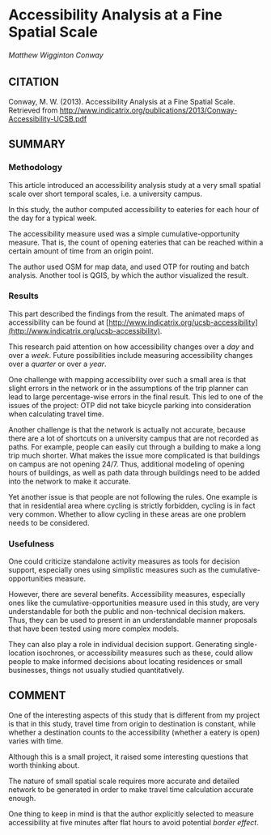 # Accessibility Analysis at a Fine Spatial Scale
###### Matthew Wigginton Conway

## CITATION
Conway, M. W. (2013). Accessibility Analysis at a Fine Spatial Scale. Retrieved from http://www.indicatrix.org/publications/2013/Conway-Accessibility-UCSB.pdf

## SUMMARY
### Methodology
This article introduced an accessibility analysis study at a very small spatial scale over short temporal scales, i.e. a university campus.

In this study, the author computed accessibility to eateries for each hour of the day for a typical week.

The accessibility measure used was a simple cumulative-opportunity measure. That is, the count of opening eateries that can be reached within a certain amount of time from an origin point.

The author used OSM for map data, and used OTP for routing and batch analysis. Another tool is QGIS, by which the author visualized the result.

### Results
This part described the findings from the result. The animated maps of accessibility can be found at [http://www.indicatrix.org/ucsb-accessibility](http://www.indicatrix.org/ucsb-accessibility).

This research paid attention on how accessibility changes over a *day* and over a *week*. Future possibilities include measuring accessibility changes over a *quarter* or over a *year*.

One challenge with mapping accessibility over such a small area is that slight errors in the network or in the assumptions of the trip planner can lead to large percentage-wise errors in the final result. This led to one of the issues of the project: OTP did not take bicycle parking into consideration when calculating travel time.

Another challenge is that the network is actually not accurate, because there are a lot of shortcuts on a university campus that are not recorded as paths. For example, people can easily cut through a building to make a long trip much shorter. What makes the issue more complicated is that buildings on campus are not opening 24/7. Thus, additional modeling of opening hours of buildings, as well as path data through buildings need to be added into the network to make it accurate.

Yet another issue is that people are not following the rules. One example is that in residential area where cycling is strictly forbidden, cycling is in fact very common. Whether to allow cycling in these areas are one problem needs to be considered.

### Usefulness
One could criticize standalone activity measures as tools for decision support, especially ones using simplistic measures such as the cumulative-opportunities measure.

However, there are several benefits. Accessibility measures, especially ones like the cumulative-opportunities measure used in this study, are very understandable for both the public and non-technical decision makers. Thus, they can be used to present in an understandable manner proposals that have been tested using more complex models.

They can also play a role in individual decision support. Generating single-location isochrones, or accessibility measures such as these, could allow people to make informed decisions about locating residences or small businesses, things not usually studied quantitatively.

## COMMENT
One of the interesting aspects of this study that is different from my project is that in this study, travel time from origin to destination is constant, while whether a destination counts to the accessibility (whether a eatery is open) varies with time.

Although this is a small project, it raised some interesting questions that worth thinking about.

The nature of small spatial scale requires more accurate and detailed network to be generated in order to make travel time calculation accurate enough.

One thing to keep in mind is that the author explicitly selected to measure accessibility at five minutes after flat hours to avoid potential *border effect*.

